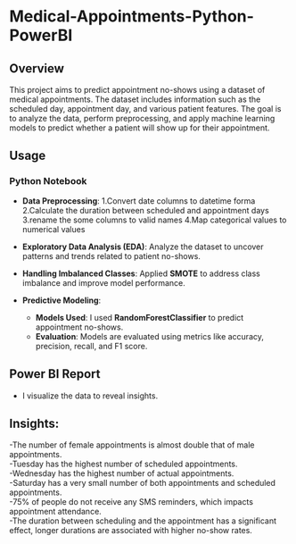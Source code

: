 # Medical-Appointments-Python-PowerBI
## Overview
This project aims to predict appointment no-shows using a dataset of medical appointments. The dataset includes information such as the scheduled day, appointment day, and various patient features. The goal is to analyze the data, perform preprocessing, and apply machine learning models to predict whether a patient will show up for their appointment.

## Usage
### Python Notebook

- **Data Preprocessing**:
  1.Convert date columns to datetime forma
  2.Calculate the duration between scheduled and appointment days
  3.rename the some columns to valid names
  4.Map categorical values to numerical values
  
- **Exploratory Data Analysis (EDA)**: Analyze the dataset to uncover patterns and trends related to patient no-shows.
- **Handling Imbalanced Classes**: Applied **SMOTE** to address class imbalance and improve model performance.
- **Predictive Modeling**:
  - **Models Used**: I used **RandomForestClassifier** to predict appointment no-shows.
  - **Evaluation**: Models are evaluated using metrics like accuracy, precision, recall, and F1 score.

## Power BI Report

- I visualize the data to reveal insights.
  <br>
## Insights:
-The number of female appointments is almost double that of male appointments.
<br>
-Tuesday has the highest number of scheduled appointments.
<br>
-Wednesday has the highest number of actual appointments.
<br>
-Saturday has a very small number of both appointments and scheduled appointments.
<br>
-75% of people do not receive any SMS reminders, which impacts appointment attendance.
<br>
-The duration between scheduling and the appointment has a significant effect,
longer durations are associated with higher no-show rates.


